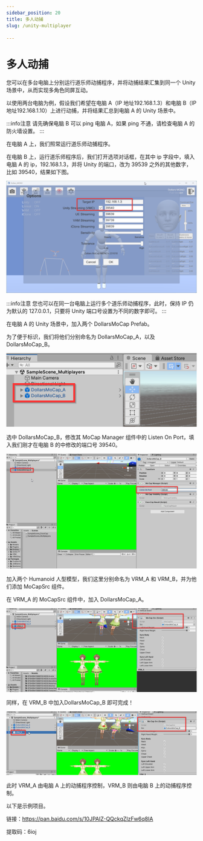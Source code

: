 ```yaml
---
sidebar_position: 20
title: 多人动捕
slug: /unity-multiplayer

---
```


# 多人动捕

您可以在多台电脑上分别运行道乐师动捕程序，并将动捕结果汇集到同一个 Unity 场景中，从而实现多角色同屏互动。

以使用两台电脑为例，假设我们希望在电脑 A（IP 地址192.168.1.3）和电脑 B（IP 地址192.168.1.10）上进行动捕，并将结果汇总到电脑 A 的 Unity 场景中。

:::info注意
请先确保电脑 B 可以 ping 电脑 A，如果 ping 不通，请检查电脑 A 的防火墙设置。
:::

在电脑 A 上，我们照常运行道乐师动捕程序。

在电脑 B 上，运行道乐师程序后，我们打开选项对话框，在其中 ip 字段中，填入电脑 A 的 ip，192.168.1.3，并将 Unity 的端口，改为 39539 之外的其他数字，比如 39540，结果如下图。

![](../../img/2023_11_03_22_32_28-Dollars_MONO.png)

:::info注意
您也可以在同一台电脑上运行多个道乐师动捕程序，此时，保持 IP 仍为默认的 127.0.0.1，只要将 Unity 端口号设置为不同的数字即可。
:::

在电脑 A 的 Unity 场景中，加入两个 DollarsMoCap Prefab。

为了便于标识，我们将他们分别命名为 DollarsMoCap_A，以及 DollarsMoCap_B。

![](../../img/2023_11_03_22_41_41-DollarsVRM_FaceCap_Multiplayers.png)

选中 DollarsMoCap_B，修改其 MoCap Manager 组件中的 Listen On Port，填入我们刚才在电脑 B 的中修改的端口号 39540。

![](../../img/2023_11_03_22_45_32-DollarsVRM_FaceCap_Multiplayers.png)

加入两个 Humanoid 人型模型，我们这里分别命名为 VRM_A 和 VRM_B，并为他们添加 MoCapSrc 组件。

在 VRM_A 的 MoCapSrc 组件中，加入 DollarsMoCap_A。

![](../../img/2023_11_03_22_48_20-DollarsVRM_FaceCa.png)

同样，在 VRM_B 中加入DollarsMoCap_B 即可完成！

![](../../img/2023_11_03_22_48_52.png)

此时 VRM_A 由电脑 A 上的动捕程序控制，VRM_B 则由电脑 B 上的动捕程序控制。

以下是示例项目。

链接：https://pan.baidu.com/s/10JPAIZ-QQckqZIzFw6q8IA 

提取码：6ioj 
